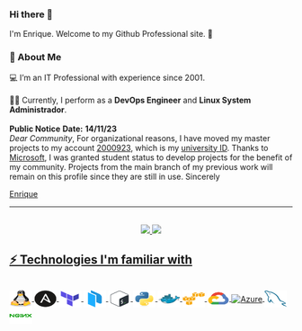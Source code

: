 ### Hi there 👋
I'm Enrique. Welcome to my Github Professional site. 🌱
### 🚀 About Me
💻 I’m an IT Professional with experience since 2001. </br> </br>
👨‍💼 Currently, I perform as a **DevOps Engineer** and **Linux System Administrador**. </br> </br>
**Public Notice**
**Date:** __14/11/23__
<br >
*Dear Community*, For organizational reasons, I have moved my master projects to my account [2000923](https://github.com/2000923),
which is my [university ID](www.unmsm.edu.pe). Thanks to [Microsoft](https://www.microsoft.com/es-es), I was granted student status to develop projects for the benefit of my community.
Projects from the main branch of my previous work will remain on this profile since they are still in use.
Sincerely

[Enrique](https://www.linkedin.com/in/edwin-enrique-flores-bautista)
<hr />
<br >
<div align="center">
  <a href="https://github.com/eefloresb">
  <img height="180em" src="https://github-readme-stats.vercel.app/api?username=eefloresb&show_icons=true&theme=gradient&include_all_commits=true&count_private=true"/>
  <img height="180em" src="https://github-readme-stats.vercel.app/api/top-langs/?username=eefloresb&layout=compact&langs_count=7&theme=gradient"/>
</div>

## ⚡ Technologies I'm familiar with

<div style="display: inline_block"><br>
  <img align="center" alt="Linux" height="30" width="40" src="https://raw.githubusercontent.com/gilbarbara/logos/main/logos/linux-tux.svg">
  <img align="center" alt="Ansible" height="30" width="40" src="https://raw.githubusercontent.com/devicons/devicon/master/icons/ansible/ansible-original.svg">
  <img align="center" alt="Terraform" height="30" width="40" src="https://raw.githubusercontent.com/devicons/devicon/master/icons/terraform/terraform-original.svg">
  <img align="center" alt="Packer" height="30" width="40" src="https://raw.githubusercontent.com/devicons/devicon/master/icons/packer/packer-original.svg">
  <img align="center" alt="Bash" height="30" width="40" src="https://raw.githubusercontent.com/devicons/devicon/master/icons/bash/bash-original.svg">
  <img align="center" alt="Python" height="30" width="40" src="https://raw.githubusercontent.com/devicons/devicon/master/icons/python/python-original.svg">
  <img align="center" alt="Docker" height="30" width="40" src="https://raw.githubusercontent.com/devicons/devicon/master/icons/docker/docker-original.svg">
  <img align="center" alt="AWS" height="30" width="40" src="https://raw.githubusercontent.com/devicons/devicon/master/icons/amazonwebservices/amazonwebservices-original.svg">
  <img align="center" alt="GCP" height="30" width="40" src="https://raw.githubusercontent.com/devicons/devicon/master/icons/googlecloud/googlecloud-original.svg">
  <img align="center" alt="Azure" height="30" width="40" src="https://raw.githubusercontent.com/gilbarbara/logos/main/logos/microsoft-azure.svg">
  <img align="center" alt="MySQL" height="30" width="40" src="https://raw.githubusercontent.com/devicons/devicon/master/icons/mysql/mysql-original.svg">
  <img align="center" alt="nginx" height="30" width="40" src="https://raw.githubusercontent.com/devicons/devicon/master/icons/nginx/nginx-original.svg">                                                     
</div>
